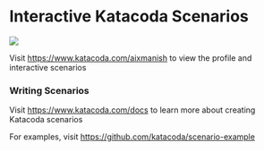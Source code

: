 # Interactive Katacoda Scenarios

[![](http://shields.katacoda.com/katacoda/aixmanish/count.svg)](https://www.katacoda.com/aixmanish "Get your profile on Katacoda.com")

Visit https://www.katacoda.com/aixmanish to view the profile and interactive scenarios

### Writing Scenarios
Visit https://www.katacoda.com/docs to learn more about creating Katacoda scenarios

For examples, visit https://github.com/katacoda/scenario-example
